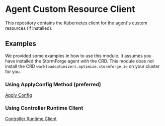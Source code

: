 Agent Custom Resource Client
============================

This repository contains the Kubernetes client for the agent's custom resources (if installed).

## Examples

We provided some examples in how to use this module.
It assumes you have installed the StormForge agent with the CRD.
This module does not install the CRD `workloadoptimizers.optimize.stormforge.io` on your cluster for you.

### Using ApplyConfig Method (preferred)

[Apply Config](./examples/apply-config/main.go)

### Using Controller Runtime Client

[Controller Runtime Client](./examples/create-object/main.go)

